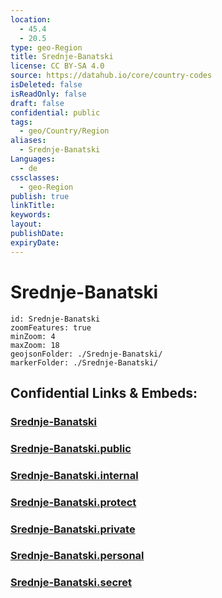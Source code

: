 ```yaml
---
location:
  - 45.4
  - 20.5
type: geo-Region
title: Srednje-Banatski
license: CC BY-SA 4.0
source: https://datahub.io/core/country-codes
isDeleted: false
isReadOnly: false
draft: false
confidential: public
tags:
  - geo/Country/Region
aliases:
  - Srednje-Banatski
Languages:
  - de
cssclasses:
  - geo-Region
publish: true
linkTitle:
keywords:
layout:
publishDate:
expiryDate:
---
```


# Srednje-Banatski

```leaflet
id: Srednje-Banatski
zoomFeatures: true 
minZoom: 4 
maxZoom: 18
geojsonFolder: ./Srednje-Banatski/
markerFolder: ./Srednje-Banatski/
```


## Confidential Links & Embeds: 

### [Srednje-Banatski](/_Standards/Earth/Continent/Europe/Europe~South/Serbia/districts~Serbia/Srednje-Banatski.md) 

### [Srednje-Banatski.public](/_public/Earth/Continent/Europe/Europe~South/Serbia/districts~Serbia/Srednje-Banatski.public.md) 

### [Srednje-Banatski.internal](/_internal/Earth/Continent/Europe/Europe~South/Serbia/districts~Serbia/Srednje-Banatski.internal.md) 

### [Srednje-Banatski.protect](/_protect/Earth/Continent/Europe/Europe~South/Serbia/districts~Serbia/Srednje-Banatski.protect.md) 

### [Srednje-Banatski.private](/_private/Earth/Continent/Europe/Europe~South/Serbia/districts~Serbia/Srednje-Banatski.private.md) 

### [Srednje-Banatski.personal](/_personal/Earth/Continent/Europe/Europe~South/Serbia/districts~Serbia/Srednje-Banatski.personal.md) 

### [Srednje-Banatski.secret](/_secret/Earth/Continent/Europe/Europe~South/Serbia/districts~Serbia/Srednje-Banatski.secret.md)

